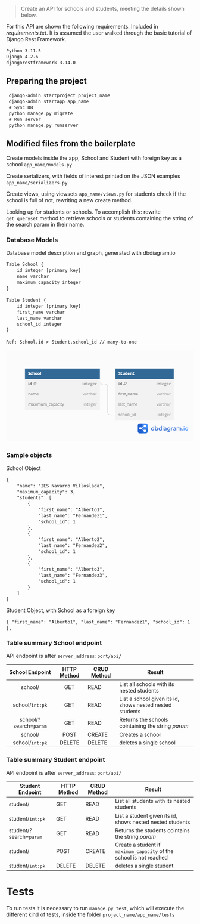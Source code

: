 > Create an API for schools and students, meeting the details shown below.


For this API are shown the following requirements. Included in *requirements.txt*. It is assumed the user walked through the basic tutorial of Django Rest Framework.

    Python 3.11.5
    Django 4.2.6 
    djangorestframework 3.14.0 
    

## Preparing the project

     django-admin startproject project_name 
     django-admin startapp app_name
     # Sync DB
     python manage.py migrate
     # Run server
     python manage.py runserver

## Modified files from the boilerplate
Create models inside the app, School and Student with foreign key as a school `app_name/models.py`

Create serializers, with fields of interest printed on the JSON examples `app_name/serializers.py`

Create views, using viewsets `app_name/views.py`  for students check if the school is full of not, rewriting a new create method. 

Looking up for students or schools. To accomplish this: rewrite `get_queryset` method to retrieve schools or students containing the string of the search param in their name.

### Database Models
Database model description and graph, generated with dbdiagram.io

    Table School {
        id integer [primary key]
        name varchar
        maximum_capacity integer
    }

    Table Student {
        id integer [primary key]
        first_name varchar
        last_name varchar
        school_id integer
    }

    Ref: School.id > Student.school_id // many-to-one




![Database Model](docs/img/db_model.png)

### Sample objects
School Object

    {
        "name": "IES Navarro Villoslada",
        "maximum_capacity": 3,
        "students": [
            {
                "first_name": "Alberto1",
                "last_name": "Fernandez1",
                "school_id": 1
            },
            {
                "first_name": "Alberto2",
                "last_name": "Fernandez2",
                "school_id": 1
            },
            {
                "first_name": "Alberto3",
                "last_name": "Fernandez3",
                "school_id": 1
            }
        ]
    }

Student Object, with School as a foreign key

    { "first_name": "Alberto1", "last_name": "Fernandez1", "school_id": 1 },

### Table summary School endpoint
API endpoint is after `server_address:port/api/`

|School Endpoint         | HTTP Method  | CRUD Method | Result                                                   |
|:----------------------:|:------------:|-------------|----------------------------------------------------------|
| school/                | GET          | READ        | List all schools with its nested students                |
| school/`int:pk`        | GET          | READ        | List a school given its id, shows nested nested students |
| school/?search=`param` | GET          | READ        | Returns the schools cointaining the string _param_       |
| school/                | POST         | CREATE      | Creates a school                                         |
| school/`int:pk`        | DELETE       | DELETE      | deletes a single school                                  |


### Table summary Student endpoint
API endpoint is after `server_address:port/api/`

| Student Endpoint        | HTTP Method | CRUD Method | Result                                                    |
|-------------------------|-------------|-------------|-----------------------------------------------------------|
| student/                | GET         | READ        | List all students with its nested students                |
| student/`int:pk`        | GET         | READ        | List a student given its id, shows nested nested students |
| student/?search=`param` | GET         | READ        | Returns the students cointains the string _param_         |
| student/                | POST        | CREATE      | Create a student if `maximum_capacity` of the school is not reached|
| student/`int:pk`        | DELETE      | DELETE      | deletes a single student                                  |




# Tests

To run tests it is necessary to run `manage.py test`, which will execute the different kind of tests, inside the folder `project_name/app_name/tests`
